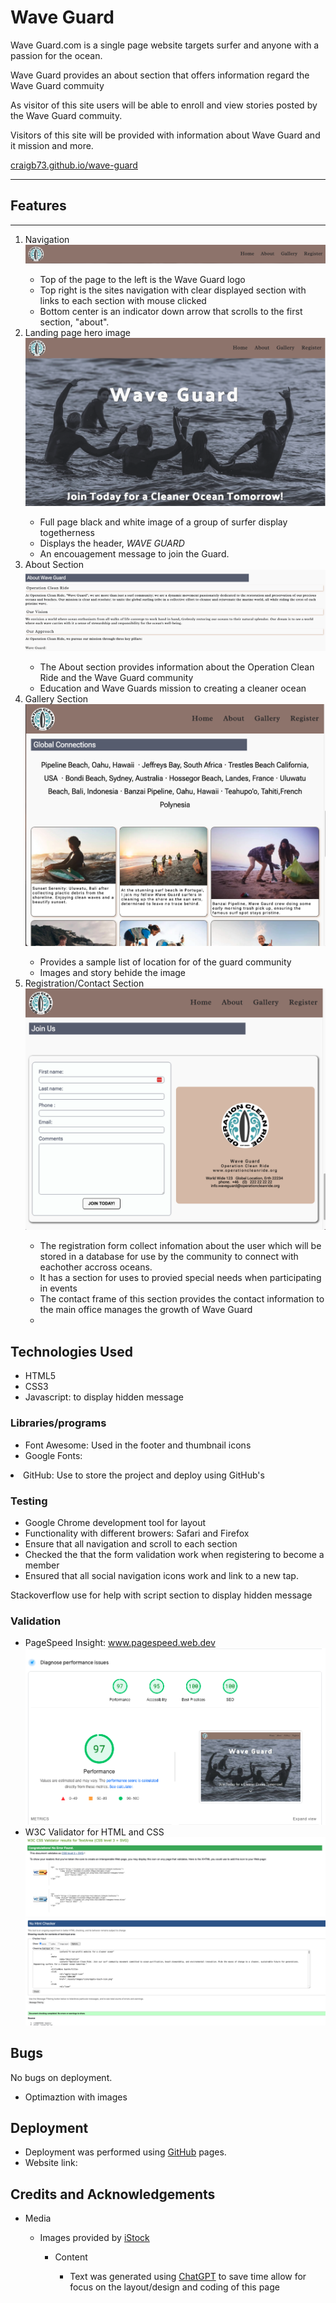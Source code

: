 <h1>Wave Guard</h1> 

<p>Wave Guard.com is a single page website targets surfer and anyone with a passion for the ocean.</p>
<P>Wave Guard provides an about section that offers information regard the Wave Guard commuity</P>

<p>As visitor of this site users will be able to enroll and view stories posted by the Wave Guard commuity.</p>
<p>Visitors of this site will be provided with information about Wave Guard and it mission and more.</p>

<a href="https://craigb73.github.io/wave-guard/">craigb73.github.io/wave-guard</a>  
<hr>

<h2>Features</h2>
<hr>
<ol>
<li>Navigation</li>
  <img src="./readme_img/navbar.png" >
  <ul>
    <li>Top of the page to the left is the Wave Guard logo</li>
    <li>Top right is the sites navigation with clear displayed section with links to each section with mouse clicked</li>
    <li>Bottom center is an indicator down arrow that scrolls to the first section, "about".</li>
  </ul> 
<li>Landing page hero image</li>
  <img src="./readme_img/landing_page.png" >
    <ul>
      <li>Full page black and white image of a group of surfer display togetherness </li>
      <li>Displays the header, <i>WAVE GUARD</i> </li>
      <li>An encouagement message to join the Guard.</li>
    </ul>
<li>About Section</li>
  <img src="./readme_img/aboutsection.png">
  <ul>
    <li>The About section provides information about the Operation Clean Ride and the Wave Guard community</li>
    <li>Education and Wave Guards mission to creating a cleaner ocean</li>
    </ul>
<li>Gallery Section</li>
  <img src="./readme_img/gallery_section.png">
  <ul>
    <li>Provides a sample list of location for of the guard community</li>
    <li>Images and story behide the image</li>
  </ul>
<li>Registration/Contact Section</li>
  <img src="./readme_img/regiration.png">
  <ul>
    <li>The registration form collect infomation about the user which will be stored in a database for use by the community to connect with eachother accross oceans.</li>
  <li>It has a  section for uses to provied special needs when participating in events</li>
  <li>The contact frame of this section provides the contact information to the main office manages the growth of Wave Guard<li>
  </uL>
</ol>
<h2>Technologies Used</h2>
  <ul>
    <li>HTML5</li>
    <li>CSS3</li>
    <li>Javascript: to display hidden message</li>
  </ul>
<h3>Libraries/programs</h3>
  <ul>
    <li>Font Awesome: Used in the footer and thumbnail icons</li>
    <li>Google Fonts:</li></ul>
    <li>GitHub: Use to store the project and deploy using GitHub's</li>
  </ul>
<h3>Testing</h3>
  <ul>
  <li>Google Chrome development tool for layout</li>
  <li>Functionality with different browers: Safari and Firefox</li>
  <li>Ensure that all navigation and scroll to each section</li>
  <li>Checked the that the form validation work when registering to become a member</li>
  <li>Ensured that all social navigation icons work and link to a new tap.</li>
  </ul>

<p>Stackoverflow use for help with script section to display hidden message</p>

<h3>Validation</h3>
<ul>
  <li>PageSpeed Insight: <a href="www.pagespeed.web.dev">www.pagespeed.web.dev</a></li>
  <img src="./readme_img/analysis.png">
  <li>W3C Validator for HTML and CSS</li>
  <img src="./readme_img/css.png"> 
  <img src="./readme_img/html_text.png">
</ul>
<h2>Bugs</h2>
  <p>No bugs on deployment.<p>
<ul>
<li>Optimaztion with images</li>
</ul>
<h2>Deployment</h2>
  <ul>
    <li>Deployment was performed using <a href="https://github.com/">GitHub</a> pages.</li>
    <li>Website link:<a href="https://craigb73.github.io/wave-guard/"></a></li>
  </ul>
<h2>Credits and Acknowledgements</h2>
  <ul>
  <li>Media</li>
      <ul> 
        <li>Images provided by <a href="https://www.istockphoto.com/">iStock</a></li>
      <ul>
  <li>Content</li>
      <ul>
        <li>Text was generated using <a href="https://chat.openai.com">ChatGPT</a> to save time allow for focus on the layout/design and coding of this page</li>
      </ul>
  </ul>

